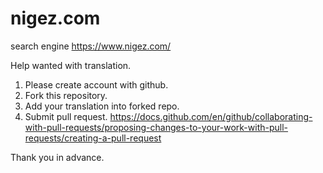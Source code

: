# nigez.com
search engine
https://www.nigez.com/

Help wanted with translation.
1) Please create account with github.
2) Fork this repository.
3) Add your translation into forked repo.
4) Submit pull request. https://docs.github.com/en/github/collaborating-with-pull-requests/proposing-changes-to-your-work-with-pull-requests/creating-a-pull-request

Thank you in advance.
